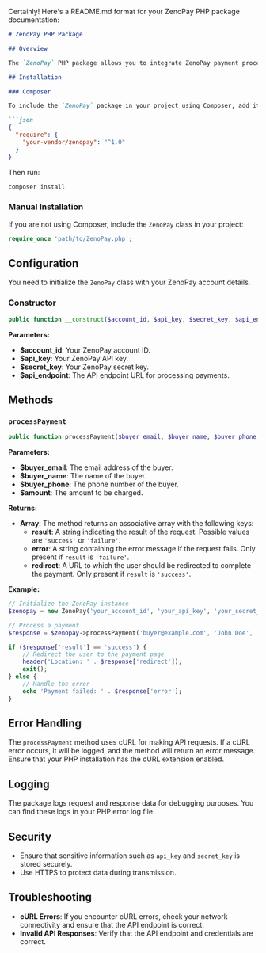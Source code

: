 Certainly! Here's a README.md format for your ZenoPay PHP package documentation:

```markdown
# ZenoPay PHP Package

## Overview

The `ZenoPay` PHP package allows you to integrate ZenoPay payment processing into your PHP applications. This package provides an easy-to-use interface for creating and managing payment transactions securely through the ZenoPay API.

## Installation

### Composer

To include the `ZenoPay` package in your project using Composer, add it to your `composer.json`:

```json
{
  "require": {
    "your-vendor/zenopay": "^1.0"
  }
}
```

Then run:

```sh
composer install
```

### Manual Installation

If you are not using Composer, include the `ZenoPay` class in your project:

```php
require_once 'path/to/ZenoPay.php';
```

## Configuration

You need to initialize the `ZenoPay` class with your ZenoPay account details.

### Constructor

```php
public function __construct($account_id, $api_key, $secret_key, $api_endpoint);
```

**Parameters:**

- **$account_id**: Your ZenoPay account ID.
- **$api_key**: Your ZenoPay API key.
- **$secret_key**: Your ZenoPay secret key.
- **$api_endpoint**: The API endpoint URL for processing payments.

## Methods

### `processPayment`

```php
public function processPayment($buyer_email, $buyer_name, $buyer_phone, $amount);
```

**Parameters:**

- **$buyer_email**: The email address of the buyer.
- **$buyer_name**: The name of the buyer.
- **$buyer_phone**: The phone number of the buyer.
- **$amount**: The amount to be charged.

**Returns:**

- **Array**: The method returns an associative array with the following keys:
  - **result**: A string indicating the result of the request. Possible values are `'success'` or `'failure'`.
  - **error**: A string containing the error message if the request fails. Only present if `result` is `'failure'`.
  - **redirect**: A URL to which the user should be redirected to complete the payment. Only present if `result` is `'success'`.

**Example:**

```php
// Initialize the ZenoPay instance
$zenopay = new ZenoPay('your_account_id', 'your_api_key', 'your_secret_key', 'https://api.zenopay.com');

// Process a payment
$response = $zenopay->processPayment('buyer@example.com', 'John Doe', '1234567890', 100.00);

if ($response['result'] == 'success') {
    // Redirect the user to the payment page
    header('Location: ' . $response['redirect']);
    exit();
} else {
    // Handle the error
    echo 'Payment failed: ' . $response['error'];
}
```

## Error Handling

The `processPayment` method uses cURL for making API requests. If a cURL error occurs, it will be logged, and the method will return an error message. Ensure that your PHP installation has the cURL extension enabled.

## Logging

The package logs request and response data for debugging purposes. You can find these logs in your PHP error log file.

## Security

- Ensure that sensitive information such as `api_key` and `secret_key` is stored securely.
- Use HTTPS to protect data during transmission.

## Troubleshooting

- **cURL Errors**: If you encounter cURL errors, check your network connectivity and ensure that the API endpoint is correct.
- **Invalid API Responses**: Verify that the API endpoint and credentials are correct.
